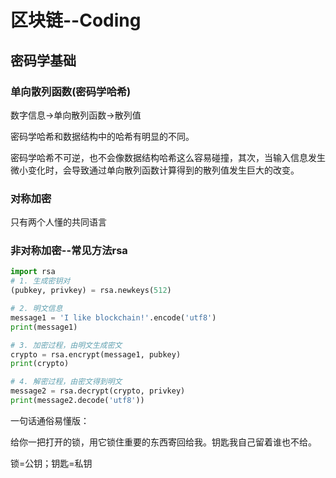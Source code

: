 # 区块链--Coding 

## 密码学基础

### 单向散列函数(密码学哈希)

数字信息->单向散列函数->散列值

密码学哈希和数据结构中的哈希有明显的不同。

密码学哈希不可逆，也不会像数据结构哈希这么容易碰撞，其次，当输入信息发生微小变化时，会导致通过单向散列函数计算得到的散列值发生巨大的改变。

### 对称加密

只有两个人懂的共同语言

### 非对称加密--常见方法rsa

````python
import rsa
# 1. 生成密钥对
(pubkey, privkey) = rsa.newkeys(512)

# 2. 明文信息
message1 = 'I like blockchain!'.encode('utf8')
print(message1)

# 3. 加密过程，由明文生成密文
crypto = rsa.encrypt(message1, pubkey)
print(crypto)

# 4. 解密过程，由密文得到明文
message2 = rsa.decrypt(crypto, privkey)
print(message2.decode('utf8'))
````

一句话通俗易懂版：

给你一把打开的锁，用它锁住重要的东西寄回给我。钥匙我自己留着谁也不给。


锁=公钥；钥匙=私钥